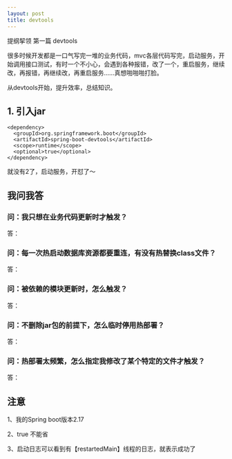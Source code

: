 ```yaml
---
layout: post
title: devtools
---
```


提纲挈领 第一篇 devtools

很多时候开发都是一口气写完一堆的业务代码，mvc各层代码写完，启动服务，开始调用接口测试，有时一个不小心，会遇到各种报错，改了一个，重启服务，继续改，再报错，再继续改，再重启服务……真想啪啪啪打脸。

从devtools开始，提升效率，总结知识。

## 1. 引入jar

```
<dependency>
  <groupId>org.springframework.boot</groupId>
  <artifactId>spring-boot-devtools</artifactId>
  <scope>runtime</scope>
  <optional>true</optional>
</dependency>
```

就没有2了，启动服务，开怼了～



## 我问我答

### 问：我只想在业务代码更新时才触发？

答：

### 问：每一次热启动数据库资源都要重连，有没有热替换class文件？

答：

### 问：被依赖的模块更新时，怎么触发？

答：

### 问：不删除jar包的前提下，怎么临时停用热部署？

答：

### 问：热部署太频繁，怎么指定我修改了某个特定的文件才触发？

答：



## 注意

1、我的Spring boot版本2.17

2、<optional>true</optional> 不能省

3、启动日志可以看到有【restartedMain】线程的日志，就表示成功了